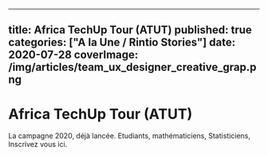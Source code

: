 ---
title: Africa TechUp Tour (ATUT)
published: true
categories: ["A la Une / Rintio Stories"]
date: 2020-07-28
coverImage: /img/articles/team_ux_designer_creative_grap.png
-----

# Africa TechUp Tour (ATUT)


La campagne 2020, déjà lancée. Etudiants, mathématiciens, Statisticiens, Inscrivez vous ici.


